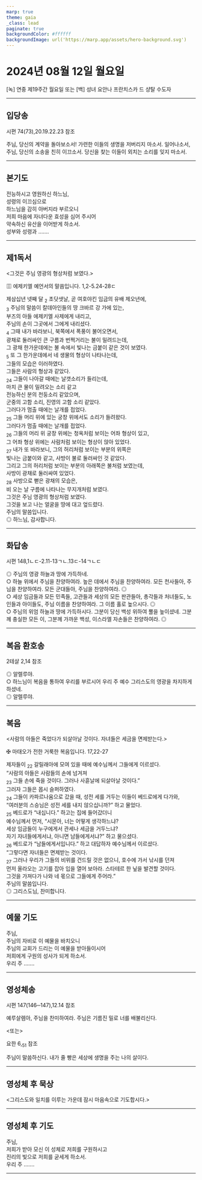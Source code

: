 ```yaml
---
marp: true
theme: gaia
_class: lead
paginate: true
backgroundColor: #ffffff
backgroundImage: url('https://marp.app/assets/hero-background.svg')
---
```


# 2024년 08월 12일 월요일

[녹] 연중 제19주간 월요일 또는 [백] 성녀 요안나 프란치스카 드 샹탈 수도자  




---

## 입당송

시편 74(73),20.19.22.23 참조

주님, 당신의 계약을 돌아보소서! 가련한 이들의 생명을 저버리지 마소서. 일어나소서, 주님, 당신의 소송을 친히 이끄소서. 당신을 찾는 이들이 외치는 소리를 잊지 마소서.  
  


---

## 본기도

전능하시고 영원하신 하느님,  
성령의 이끄심으로  
하느님을 감히 아버지라 부르오니  
저희 마음에 자녀다운 효성을 심어 주시어  
약속하신 유산을 이어받게 하소서.  
성부와 성령과 …….  
  


---

## 제1독서

<그것은 주님 영광의 형상처럼 보였다.>

▥ 에제키엘 예언서의 말씀입니다. 1,2-5.24-28ㄷ

제삼십년 넷째 달 <sub>2</sub> 초닷샛날, 곧 여호야킨 임금의 유배 제오년에,  
<sub>3</sub> 주님의 말씀이 칼데아인들의 땅 크바르 강 가에 있는,  
부즈의 아들 에제키엘 사제에게 내리고,  
주님의 손이 그곳에서 그에게 내리셨다.  
<sub>4</sub> 그때 내가 바라보니, 북쪽에서 폭풍이 불어오면서,  
광채로 둘러싸인 큰 구름과 번쩍거리는 불이 밀려드는데,  
그 광채 한가운데에는 불 속에서 빛나는 금붙이 같은 것이 보였다.  
<sub>5</sub> 또 그 한가운데에서 네 생물의 형상이 나타나는데,  
그들의 모습은 이러하였다.  
그들은 사람의 형상과 같았다.  
<sub>24</sub> 그들이 나아갈 때에는 날갯소리가 들리는데,  
마치 큰 물이 밀려오는 소리 같고  
전능하신 분의 천둥소리 같았으며,  
군중의 고함 소리, 진영의 고함 소리 같았다.  
그러다가 멈출 때에는 날개를 접었다.  
<sub>25</sub> 그들 머리 위에 있는 궁창 위에서도 소리가 들려왔다.  
그러다가 멈출 때에는 날개를 접었다.  
<sub>26</sub> 그들의 머리 위 궁창 위에는 청옥처럼 보이는 어좌 형상이 있고,  
그 어좌 형상 위에는 사람처럼 보이는 형상이 앉아 있었다.  
<sub>27</sub> 내가 또 바라보니, 그의 허리처럼 보이는 부분의 위쪽은  
빛나는 금붙이와 같고, 사방이 불로 둘러싸인 것 같았다.  
그리고 그의 허리처럼 보이는 부분의 아래쪽은 불처럼 보였는데,  
사방이 광채로 둘러싸여 있었다.  
<sub>28</sub> 사방으로 뻗은 광채의 모습은,  
비 오는 날 구름에 나타나는 무지개처럼 보였다.  
그것은 주님 영광의 형상처럼 보였다.  
그것을 보고 나는 얼굴을 땅에 대고 엎드렸다.  
주님의 말씀입니다.  
◎ 하느님, 감사합니다.  
  


---

## 화답송

시편 148,1ㄴㄷ-2.11-13ㄱㄴ.13ㄷ-14ㄱㄴㄷ

◎ 주님의 영광 하늘과 땅에 가득하네.  
○ 하늘 위에서 주님을 찬양하여라. 높은 데에서 주님을 찬양하여라. 모든 천사들아, 주님을 찬양하여라. 모든 군대들아, 주님을 찬양하여라. ◎  
○ 세상 임금들과 모든 민족들, 고관들과 세상의 모든 판관들아, 총각들과 처녀들도, 노인들과 아이들도, 주님 이름을 찬양하여라. 그 이름 홀로 높으시다. ◎  
○ 주님의 위엄 하늘과 땅에 가득하시다. 그분이 당신 백성 위하여 뿔을 높이셨네. 그분께 충실한 모든 이, 그분께 가까운 백성, 이스라엘 자손들은 찬양하여라. ◎  
  


---

## 복음 환호송

2테살 2,14 참조

◎ 알렐루야.  
○ 하느님이 복음을 통하여 우리를 부르시어 우리 주 예수 그리스도의 영광을 차지하게 하셨네.  
◎ 알렐루야.  
  


---

## 복음

<사람의 아들은 죽었다가 되살아날 것이다. 자녀들은 세금을 면제받는다.>

✠ 마태오가 전한 거룩한 복음입니다. 17,22-27

제자들이 <sub>22</sub> 갈릴래아에 모여 있을 때에 예수님께서 그들에게 이르셨다.  
“사람의 아들은 사람들의 손에 넘겨져  
<sub>23</sub> 그들 손에 죽을 것이다. 그러나 사흗날에 되살아날 것이다.”  
그러자 그들은 몹시 슬퍼하였다.  
<sub>24</sub> 그들이 카파르나움으로 갔을 때, 성전 세를 거두는 이들이 베드로에게 다가와,  
“여러분의 스승님은 성전 세를 내지 않으십니까?” 하고 물었다.  
<sub>25</sub> 베드로가 “내십니다.” 하고는 집에 들어갔더니  
예수님께서 먼저, “시몬아, 너는 어떻게 생각하느냐?  
세상 임금들이 누구에게서 관세나 세금을 거두느냐?  
자기 자녀들에게서냐, 아니면 남들에게서냐?” 하고 물으셨다.  
<sub>26</sub> 베드로가 “남들에게서입니다.” 하고 대답하자 예수님께서 이르셨다.  
“그렇다면 자녀들은 면제받는 것이다.  
<sub>27</sub> 그러나 우리가 그들의 비위를 건드릴 것은 없으니, 호수에 가서 낚시를 던져  
먼저 올라오는 고기를 잡아 입을 열어 보아라. 스타테르 한 닢을 발견할 것이다.  
그것을 가져다가 나와 네 몫으로 그들에게 주어라.”  
주님의 말씀입니다.  
◎ 그리스도님, 찬미합니다.  
  


---

## 예물 기도

주님,  
주님의 자비로 이 예물을 바치오니  
주님의 교회가 드리는 이 예물을 받아들이시어  
저희에게 구원의 성사가 되게 하소서.  
우리 주 …….  
  


---

## 영성체송

시편 147(146─147),12.14 참조

예루살렘아, 주님을 찬미하여라. 주님은 기름진 밀로 너를 배불리신다.  
  
<또는>  
  
요한 6,<sub>51</sub> 참조  
  
주님이 말씀하신다. 내가 줄 빵은 세상에 생명을 주는 나의 살이다.  


---

## 영성체 후 묵상

<그리스도와 일치를 이루는 가운데 잠시 마음속으로 기도합시다.>  


---

## 영성체 후 기도

주님,  
저희가 받아 모신 이 성체로 저희를 구원하시고  
진리의 빛으로 저희를 굳세게 하소서.  
우리 주 …….  
  


---